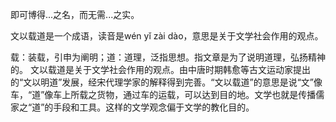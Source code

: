 

即可博得...之名，而无需...之实。

文以载道是一个成语，读音是wén yǐ zài dào，意思是关于文学社会作用的观点。

载：装载，引申为阐明；道：道理，泛指思想。指文章是为了说明道理，弘扬精神的。
文以载道是关于文学社会作用的观点。由中唐时期韩愈等古文运动家提出的“文以明道”发展，经宋代理学家的解释得到完善。“文以载道”的意思是说“文”像车，“道”像车上所载之货物，通过车的运载，可以达到目的地。文学也就是传播儒家之“道”的手段和工具。这样的文学观念偏于文学的教化目的。